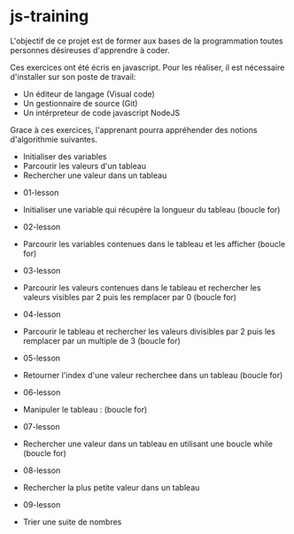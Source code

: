 # js-training

L'objectif de ce projet est de former aux bases de la programmation toutes personnes désireuses d'apprendre à coder.

Ces exercices ont été écris en javascript.
Pour les réaliser, il est nécessaire d'installer sur son poste de travail:

- Un éditeur de langage (Visual code)
- Un gestionnaire de source (Git)
- Un intérpreteur de code javascript NodeJS

Grace à ces exercices, l'apprenant pourra appréhender des notions d'algorithmie suivantes.

- Initialiser des variables
- Parcourir les valeurs d'un tableau
- Rechercher une valeur dans un tableau


* 01-lesson

- Initialiser une variable qui récupère la longueur du tableau (boucle for)

* 02-lesson

- Parcourir les variables contenues dans le tableau et les afficher (boucle for)

* 03-lesson

- Parcourir les valeurs contenues dans le tableau et rechercher les valeurs visibles par 2 puis les remplacer par 0 (boucle for)

* 04-lesson
- Parcourir le tableau et rechercher les valeurs divisibles par 2 puis les remplacer par un multiple de 3 (boucle for)

* 05-lesson
- Retourner l'index d'une valeur recherchee dans un tableau (boucle for)

* 06-lesson 
- Manipuler le tableau : (boucle for)

* 07-lesson
- Rechercher une valeur dans un tableau en utilisant une boucle while (boucle for)

* 08-lesson
- Rechercher la plus petite valeur dans un tableau

* 09-lesson
- Trier une suite de nombres